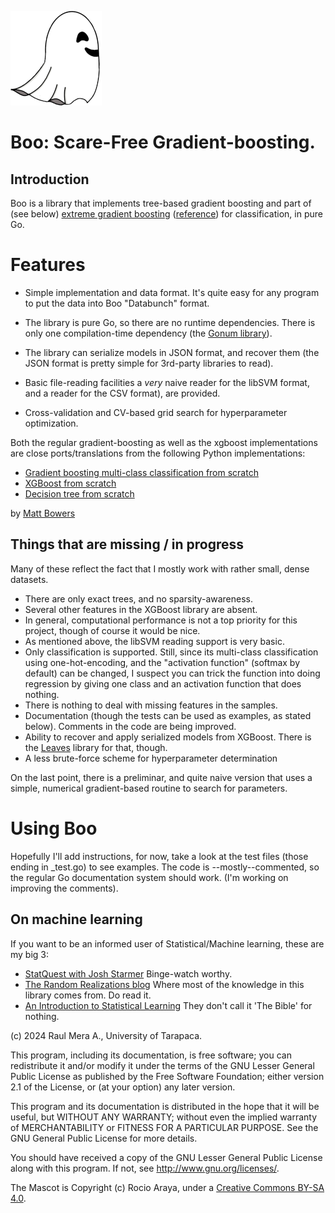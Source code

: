 ![Boo](graphics/fantasmita.png)


# Boo: Scare-Free Gradient-boosting.

## Introduction

Boo is a library that implements tree-based gradient boosting
and part of (see below)  [extreme gradient boosting](https://github.com/dmlc/xgboost) ([reference](https://arxiv.org/abs/1603.02754)) for classification, in pure Go. 

# Features


* Simple implementation and data format. It's quite easy for any program to put the data into Boo "Databunch" format.

* The library is pure Go, so there are no runtime dependencies. There is only one compilation-time dependency (the [Gonum library](www.gonum.org)).

* The library can serialize models in JSON format, and recover them (the JSON format is pretty simple for 3rd-party libraries to read). 

* Basic file-reading  facilities a _very_ naive
reader for the libSVM format, and a reader for the CSV format), are provided.

* Cross-validation and CV-based grid search for hyperparameter optimization.



Both the regular gradient-boosting as well as the xgboost implementations are close ports/translations from the following Python implementations:

* [Gradient boosting multi-class classification from scratch](https://randomrealizations.com/posts/gradient-boosting-multi-class-classification-from-scratch/)
* [XGBoost from scratch](https://randomrealizations.com/posts/xgboost-from-scratch/)
* [Decision tree from scratch](https://randomrealizations.com/posts/decision-tree-from-scratch/)

by [Matt Bowers](https://github.com/mcb00)


## Things that are missing / in progress

Many of these reflect the fact that I mostly work with rather small, dense datasets. 

* There are only exact trees, and no sparsity-awareness.
* Several other features in the XGBoost library are absent.
* In general, computational performance is not a top priority for this project, though of course it would be nice.
* As mentioned above, the libSVM reading support is very basic. 
* Only classification is supported. Still, since its  multi-class classification using one-hot-encoding, and the "activation function" (softmax by default) can be changed, I suspect you can trick the function into doing regression by giving one class and an activation function that does nothing.
* There is nothing to deal with missing features in the samples.
* Documentation (though the tests can be used as examples, as stated below). Comments in the code are being improved.
* Ability to recover and apply serialized models from XGBoost. There is the [Leaves](https://github.com/dmitryikh/leaves) library for that, though.
* A less brute-force scheme for hyperparameter determination

On the last point, there is a preliminar, and quite naive version that uses a simple, numerical gradient-based routine to 
search for parameters.

# Using Boo

Hopefully I'll add instructions, for now, take a look at the test files (those ending in \_test.go) to see examples. The code is --mostly--commented, so the regular Go documentation system should work. (I'm working on improving the comments).

 ## On machine learning

If you want to be an informed user of Statistical/Machine learning, these are my big 3:

* [StatQuest with Josh Starmer](https://www.youtube.com/@statquest) Binge-watch worthy.
* [The Random Realizations blog](https://randomrealizations.com) Where most of the knowledge in this library comes from. Do read it.
* [An Introduction to Statistical Learning](https://www.statlearning.com/) They don't call it 'The Bible' for nothing.

(c) 2024 Raul Mera A., University of Tarapaca.

This program, including its documentation, 
is free software; you can redistribute it and/or modify
it under the terms of the GNU Lesser General Public License as 
published by the Free Software Foundation; either version 2.1 of the 
License, or (at your option) any later version.
          
This program and its documentation is distributed in the hope that 
it will be useful, but WITHOUT ANY WARRANTY; without even the 
implied warranty of MERCHANTABILITY or FITNESS FOR A PARTICULAR 
PURPOSE.  See the GNU General Public License for more details.
                    
You should have received a copy of the GNU Lesser General 
Public License along with this program. If not, see 
<http://www.gnu.org/licenses/>. 

The Mascot is Copyright (c) Rocio Araya, under a [Creative Commons BY-SA 4.0](https://creativecommons.org/licenses/by-sa/4.0/).


